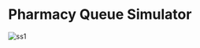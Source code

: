 # Pharmacy Queue Simulator

![ss1](https://user-images.githubusercontent.com/5053232/27001874-066ce82e-4dfe-11e7-8e00-6a763de68b8a.PNG)

